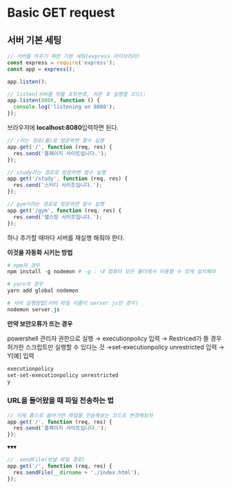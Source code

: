 # Basic GET request

## 서버 기본 세팅

```jsx
// 서버를 띄우기 위한 기본 세팅(express 라이브러리)
const express = require('express');
const app = express();

app.listen();
```

```jsx
// listen(서버를 띄울 포트번호, 띄운 후 실행할 코드);
app.listen(8080, function () {
  console.log('listening on 8080');
});
```

브라우저에 **localhost:8080**입력하면 된다.

```jsx
// /라는 경로(홈)로 방문하면 함수 실행
app.get('/', function (req, res) {
  res.send('홈페이지 사이트입니다.');
});

// study라는 경로로 방문하면 함수 실행
app.get('/study', function (req, res) {
  res.send('스터디 사이트입니다.');
});

// gym이라는 경로로 방문하면 함수 실행
app.get('/gym', function (req, res) {
  res.send('헬스장 사이트입니다.');
});
```

하나 추가할 때마다 서버를 재실행 해줘야 한다.

**이것을 자동화 시키는 방법**

```powershell
# npm의 경우
npm install -g nodemon # -g : 내 컴퓨터 모든 폴더에서 이용할 수 있게 설치해라

# yarn의 경우
yarn add global nodemon

# 서버 실행방법(서버 파일 이름이 server.js인 경우)
nodemon server.js
```

**만약 보안오류가 뜨는 경우**

powershell 관리자 권한으로 실행 → executionpolicy 입력 → Restriced가 뜰 경우 허가한 스크립트만 실행할 수 있다는 것 →set-executionpolicy unrestricted 입력 → Y[예] 입력

```powershell
executionpolicy
set-set-executionpolicy unrestricted
y
```

### URL을 들어왔을 때 파일 전송하는 법

```jsx
// 이제 홈으로 들어가면 파일을 전송해보는 코드로 변경해보자
app.get('/', function (req, res) {
  res.send('홈페이지 사이트입니다.');
});

▼▼▼

// .sendFile(보낼 파일 경로)
app.get('/', function (req, res) {
  res.sendFile(__dirname + './index.html');
});
```
